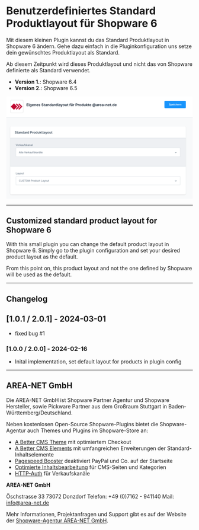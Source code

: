 # Benutzerdefiniertes Standard Produktlayout für Shopware 6

Mit diesem kleinen Plugin kannst du das Standard Produktlayout in Shopware 6 ändern. Gehe dazu einfach in die Pluginkonfiguration uns setze dein gewünschtes Produktlayout als Standard. 

Ab diesem Zeitpunkt wird dieses Produktlayout und nicht das von Shopware definierte als Standard verwendet.

- **Version 1.**: Shopware 6.4
- **Version 2.**: Shopware 6.5

![Screenshot Konfiguration](screenshot.png)

___
## Customized standard product layout for Shopware 6

With this small plugin you can change the default product layout in Shopware 6. Simply go to the plugin configuration and set your desired product layout as the default.

From this point on, this product layout and not the one defined by Shopware will be used as the default.
___

## Changelog

## [1.0.1 / 2.0.1] - 2024-03-01

- fixed bug #1

### [1.0.0 / 2.0.0] - 2024-02-16

- Inital implementation, set default layout for products in plugin config

___

## AREA-NET GmbH

Die AREA-NET GmbH ist Shopware Partner Agentur und Shopware Hersteller, sowie Pickware Partner aus dem Großraum Stuttgart in Baden-Württemberg/Deutschland. 

Neben kostenlosen Open-Source Shopware-Plugins bietet die Shopware-Agentur auch Themes und Plugins im Shopware-Store an:

- [A Better CMS Theme](https://store.shopware.com/en/arean62788672693m/a-better-cms-theme-optimized-checkout-b2b-functions-flexibly-customizable.html) mit optimiertem Checkout
- [A Better CMS Elements](https://store.shopware.com/arean13931131788m/a-better-cms-elements-slider-bilder-html5-video-google-maps-vorher-nachher-bilder.html) mit umfangreichen Erweiterungen der Standard-Inhaltselemente
- [Pagespeed Booster](https://store.shopware.com/arean41766445685m/pagespeed-booster-paypal-und-externe-skripte-auf-der-startseite-deaktivieren.html) deaktiviert PayPal und Co. auf der Startseite
- [Optimierte Inhaltsbearbeitung](https://store.shopware.com/arean36129443353f/optimierte-inhaltsbearbeitung-inhalte-nur-im-designer-bearbeiten-inhalte-in-layout-uebertragen.html) für CMS-Seiten und Kategorien
- [HTTP-Auth](https://store.shopware.com/arean97586892435f/http-authentifizierung-fuer-verkaufskanaele.html) für Verkaufskanäle

**AREA-NET GmbH**

Öschstrasse 33
73072 Donzdorf
Telefon: +49 (0)7162 - 941140
Mail: info@area-net.de

Mehr Informationen, Projektanfragen und Support gibt es auf der Website der [Shopware-Agentur AREA-NET GmbH](https://www.area-net.de).



